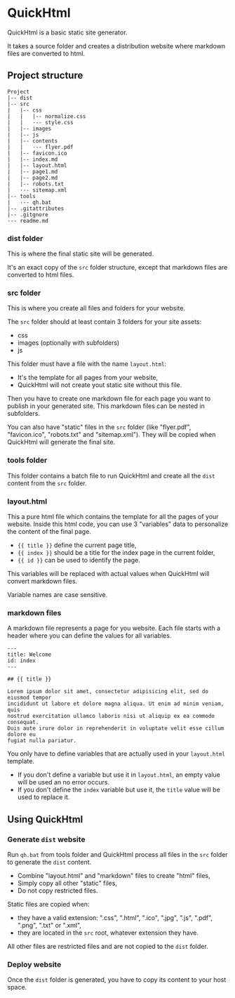 ﻿# QuickHtml

QuickHtml is a basic static site generator.

It takes a source folder and creates a distribution website where markdown files
are converted to html.


## Project structure

```
Project
|-- dist
|-- src
|   |-- css
|   |   |-- normalize.css
|   |   ·-- style.css
|   |-- images
|   |-- js
|   |-- contents
|   |   ·-- flyer.pdf
|   |-- favicon.ico
|   |-- index.md
|   |-- layout.html
|   |-- page1.md
|   |-- page2.md
|   |-- robots.txt
|   ·-- sitemap.xml
|-- tools
|   ·-- qh.bat
|-- .gitattributes
|-- .gitgnore
·-- readme.md
```

### dist folder

This is where the final static site will be generated.

It's an exact copy of the `src` folder structure, except that markdown files are
converted to html files.

### src folder

This is where you create all files and folders for your website.

The `src` folder should at least contain 3 folders for your site assets:
* css
* images (optionally with subfolders)
* js

This folder must have a file with the name `layout.html`:
* It's the template for all pages from your website,
* QuickHtml will not create yout static site without this file.

Then you have to create one markdown file for each page you want to publish in
your generated site. This markdown files can be nested in subfolders.

You can also have "static" files in the `src` folder (like "flyer.pdf",
"favicon.ico", "robots.txt" and "sitemap.xml"). They will be copied when
QuickHtml will generate the final site.

### tools folder

This folder contains a batch file to run QuickHtml and create all the `dist`
content from the `src` folder.

### layout.html

This a pure html file which contains the template for all the pages of your
website. Inside this html code, you can use 3 "variables" data to personalize
the content of the final page.

* `{{ title }}` define the current page title,
* `{{ index }}` should be a title for the index page in the current folder,
* `{{ id }}` can be used to identify the page.

This variables will be replaced with actual values when QuickHtml will convert
markdown files.

Variable names are case sensitive.

### markdown files

A markdown file represents a page for you website. Each file starts with a
header where you can define the values for all variables.

```
---
title: Welcome
id: index
---

## {{ title }}

Lorem ipsum dolor sit amet, consectetur adipisicing elit, sed do eiusmod tempor
incididunt ut labore et dolore magna aliqua. Ut enim ad minim veniam, quis
nostrud exercitation ullamco laboris nisi ut aliquip ex ea commodo consequat.
Duis aute irure dolor in reprehenderit in voluptate velit esse cillum dolore eu
fugiat nulla pariatur.

```

You only have to define variables that are actually used in your `layout.html`
template.

* If you don't define a variable but use it in `layout.html`, an empty value
will be used an no error occurs.
* If you don't define the `index` variable but use it, the `title` value
will be used to replace it.


## Using QuickHtml

### Generate `dist` website

Run `qh.bat` from tools folder and QuickHtml process all files in the `src`
folder to generate the `dist` content.

* Combine "layout.html" and "markdown" files to create "html" files,
* Simply copy all other "static" files,
* Do not copy restricted files.

Static files are copied when:
* they have a valid extension: ".css", ".html", ".ico", ".jpg", ".js", ".pdf",
".png", ".txt" or ".xml",
* they are located in the `src` root, whatever extension they have.

All other files are restricted files and are not copied to the `dist` folder.

### Deploy website

Once the `dist` folder is generated, you have to copy its content to your
host space.
